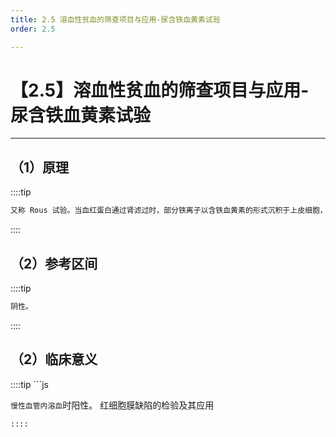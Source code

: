 ```yaml
---
title: 2.5 溶血性贫血的筛查项目与应用-尿含铁血黄素试验
order: 2.5

---
```


# 【2.5】溶血性贫血的筛查项目与应用-尿含铁血黄素试验

<kaodian :text="'血液学检验记忆卡'" />

<!-- ###### 第八章 溶血性贫血的实验诊断

> 临床血液学检验 -->

<beitiX/>

---

## （1）原理

<son :text="'血液学检验记忆卡'" text1="（1）原理,参考区间" :textOption="[['了解','基础知识','相关专业知识'],['了解','基础知识','相关专业知识'],['掌握','基础知识','相关专业知识']]" />

::::tip

```js
又称 Rous 试验。当血红蛋白通过肾滤过时，部分铁离子以含铁血黄素的形式沉积于上皮细胞，并随尿液排出。尿中含铁血黄素是不稳定的铁蛋白聚合体，其中的高铁离子与亚铁氰化钾作用，在酸性环境下产生普鲁士蓝色的亚铁氰化铁沉淀。尿沉渣肾小管细胞内外可见直径 1 ～ 3μm 的蓝色颗粒。
```

::::

## （2）参考区间

<son :text="'血液学检验记忆卡'" text1="（1）原理,参考区间" :textOption="[['了解','基础知识','相关专业知识'],['了解','基础知识','相关专业知识'],['掌握','基础知识','相关专业知识']]" />

::::tip

```js
阴性。
```

::::

## （2）临床意义

<son :text="'血液学检验记忆卡'" text1="（2）临床意义" :textOption="[['熟练掌握','专业知识','专业实践能力'],['熟练掌握','专业知识','专业实践能力'],['熟练掌握','专业知识','专业实践能力']]" />
::::tip
```js

`慢性血管内溶血`时阳性。
红细胞膜缺陷的检验及其应用

```
::::
```
